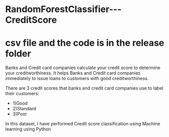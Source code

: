 # RandomForestClassifier---CreditScore   
# csv file and the code is in the release folder

Banks and Credit card companies calculate your credit score to determine your creditworthiness. It helps Banks and Credit card companies immediately to issue loans to customers with good creditworthiness.

There are 3 credit scores that banks and credit card companies use to label their customers:
* 1)Good
* 2)Standard
* 3)Poor

In this dataset, I have performed Credit score classification using Machine learning using Python
